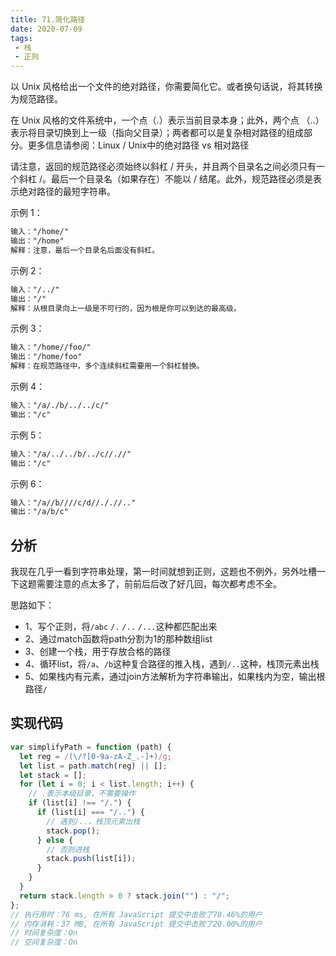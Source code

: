 ```yaml
---
title: 71.简化路径
date: 2020-07-09
tags:
 - 栈
 - 正则
---
```

以 Unix 风格给出一个文件的绝对路径，你需要简化它。或者换句话说，将其转换为规范路径。

在 Unix 风格的文件系统中，一个点（.）表示当前目录本身；此外，两个点 （..） 表示将目录切换到上一级（指向父目录）；两者都可以是复杂相对路径的组成部分。更多信息请参阅：Linux / Unix中的绝对路径 vs 相对路径

请注意，返回的规范路径必须始终以斜杠 / 开头，并且两个目录名之间必须只有一个斜杠 /。最后一个目录名（如果存在）不能以 / 结尾。此外，规范路径必须是表示绝对路径的最短字符串。

 

示例 1：
```md
输入："/home/"
输出："/home"
解释：注意，最后一个目录名后面没有斜杠。
```

示例 2：
```md
输入："/../"
输出："/"
解释：从根目录向上一级是不可行的，因为根是你可以到达的最高级。
```

示例 3：
```md
输入："/home//foo/"
输出："/home/foo"
解释：在规范路径中，多个连续斜杠需要用一个斜杠替换。
```

示例 4：
```md
输入："/a/./b/../../c/"
输出："/c"
```

示例 5：
```md
输入："/a/../../b/../c//.//"
输出："/c"
```

示例 6：
```md
输入："/a//b////c/d//././/.."
输出："/a/b/c"
```

## 分析
我现在几乎一看到字符串处理，第一时间就想到正则，这题也不例外，另外吐槽一下这题需要注意的点太多了，前前后后改了好几回，每次都考虑不全。

思路如下：
- 1、写个正则，将`/abc` `/.` `/..` `/...`这种都匹配出来
- 2、通过match函数将path分割为1的那种数组list
- 3、创建一个栈，用于存放合格的路径
- 4、循环list，将`/a`、`/b`这种复合路径的推入栈，遇到`/..`这种，栈顶元素出栈
- 5、如果栈内有元素，通过join方法解析为字符串输出，如果栈内为空，输出根路径`/`

## 实现代码
```js
var simplifyPath = function (path) {
  let reg = /(\/?[0-9a-zA-Z_.-]+)/g;
  let list = path.match(reg) || [];
  let stack = [];
  for (let i = 0; i < list.length; i++) {
    // .表示本级目录，不需要操作
    if (list[i] !== "/.") {
      if (list[i] === "/..") {
        // 遇到/..，栈顶元素出栈
        stack.pop();
      } else {
        // 否则进栈
        stack.push(list[i]);
      }
    }
  }
  return stack.length > 0 ? stack.join("") : "/";
};
// 执行用时：76 ms, 在所有 JavaScript 提交中击败了78.46%的用户
// 内存消耗：37 MB, 在所有 JavaScript 提交中击败了20.00%的用户
// 时间复杂度：On
// 空间复杂度：On
```